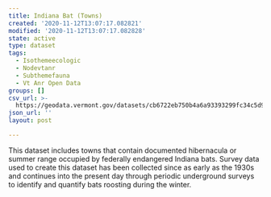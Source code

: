 ```yaml
---
title: Indiana Bat (Towns)
created: '2020-11-12T13:07:17.082821'
modified: '2020-11-12T13:07:17.082828'
state: active
type: dataset
tags:
  - Isothemeecologic
  - Nodevtanr
  - Subthemefauna
  - Vt Anr Open Data
groups: []
csv_url: >-
  https://geodata.vermont.gov/datasets/cb6722eb750b4a6a93393299fc34c5d9_180.csv?outSR=%7B%22latestWkid%22%3A32145%2C%22wkid%22%3A32145%7D
json_url: ''
layout: post

---
```

This dataset includes towns that contain documented hibernacula or summer range occupied by federally endangered Indiana bats. Survey data used to create this dataset has been collected since as early as the 1930s and continues into the present day through periodic underground surveys to identify and quantify bats roosting during the winter.
